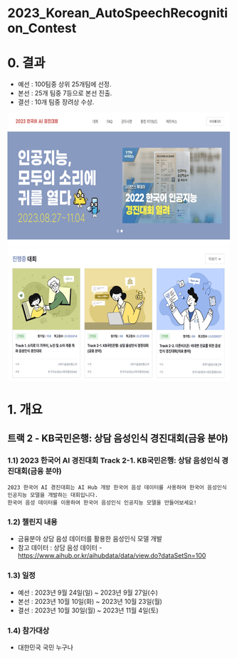 # 2023_Korean_AutoSpeechRecognition_Contest

# 0. 결과
- 예선 : 100팀중 상위 25개팀에 선정.
- 본선 : 25개 팀중 7등으로 본선 진출.
- 결선 : 10개 팀중 장려상 수상.

<img src="./png/contest_main.png" width="500px" height="300px">
<img src="./png/contest_tracks.png" width="500px" height="300px">


# 1. 개요
## 트랙 2 - KB국민은행: 상담 음성인식 경진대회(금융 분야)
### 1.1) 2023 한국어 AI 경진대회 Track 2-1. KB국민은행: 상담 음성인식 경진대회(금융 분야)
```
2023 한국어 AI 경진대회는 AI Hub 개방 한국어 음성 데이터를 사용하여 한국어 음성인식 인공지능 모델을 개발하는 대회입니다.
한국어 음성 데이터를 이용하여 한국어 음성인식 인공지능 모델을 만들어보세요!
```

### 1.2) 챌린지 내용
- 금융분야 상담 음성 데이터를 활용한 음성인식 모델 개발
- 참고 데이터 : 상담 음성 데이터 - https://www.aihub.or.kr/aihubdata/data/view.do?dataSetSn=100

### 1.3) 일정
- 예선 : 2023년 9월 24일(일) ~ 2023년 9월 27일(수)
- 본선 : 2023년 10월 10일(화) ~ 2023년 10월 23일(월)
- 결선 : 2023년 10월 30일(월) ~ 2023년 11월 4일(토)

### 1.4) 참가대상
- 대한민국 국민 누구나